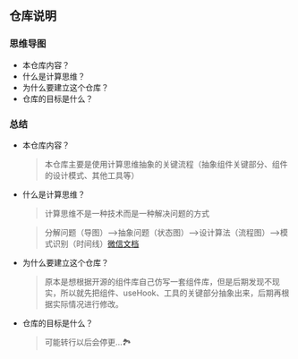 ## 仓库说明

### 思维导图
- 本仓库内容？
- 什么是计算思维？
- 为什么要建立这个仓库？
- 仓库的目标是什么？

### 总结
- 本仓库内容？
  > 本仓库主要是使用计算思维抽象的关键流程（抽象组件关键部分、组件的设计模式、其他工具等）
- 什么是计算思维？
  > 计算思维不是一种技术而是一种解决问题的方式
  
  > 分解问题（导图）-->抽象问题（状态图）-->设计算法（流程图）-->模式识别（时间线）[微信文档](https://mp.weixin.qq.com/s?__biz=MjM5NDgxMzY2MQ==&mid=2650429933&idx=1&sn=e3442fa4994cc3d013836a1fec5964d7&chksm=be8cfa5f89fb7349f969d897cdeccec3ee582eccf969d76b1a216f99699a6af57c7d2e115152&scene=27)
- 为什么要建立这个仓库？
  > 原本是想根据开源的组件库自己仿写一套组件库，但是后期发现不现实，所以就先把组件、useHook、工具的关键部分抽象出来，后期再根据实际情况进行修改。
- 仓库的目标是什么？
  > 可能转行以后会停更...🏞